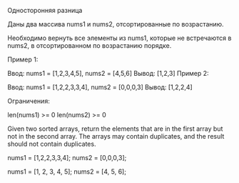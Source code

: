 Односторонняя разница

Даны два массива nums1 и nums2, отсортированные по возрастанию.

Необходимо вернуть все элементы из nums1, которые не встречаются в nums2, в отсортированном по возрастанию порядке.

Пример 1:

Ввод: nums1 = [1,2,3,4,5], nums2 = [4,5,6]
Вывод: [1,2,3]
Пример 2:

Ввод: nums1 = [1,2,2,3,3,4], nums2 = [0,0,0,3]
Вывод: [1,2,2,4]

Ограничения:

len(nums1) >= 0
len(nums2) >= 0

Given two sorted arrays, return the elements that are in the first array but not in the second array.
The arrays may contain duplicates, and the result should not contain duplicates.

nums1 = [1,2,2,3,3,4];
nums2 = [0,0,0,3];

nums1 = [1, 2, 3, 4, 5];
nums2 = [4, 5, 6];